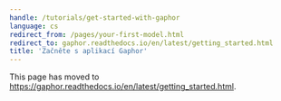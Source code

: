 ```yaml
---
handle: /tutorials/get-started-with-gaphor
language: cs
redirect_from: /pages/your-first-model.html
redirect_to: gaphor.readthedocs.io/en/latest/getting_started.html
title: 'Začněte s aplikací Gaphor'
---
```


This page has moved to
https://gaphor.readthedocs.io/en/latest/getting_started.html.
